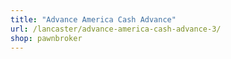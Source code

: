 ```yaml
---
title: "Advance America Cash Advance"
url: /lancaster/advance-america-cash-advance-3/
shop: pawnbroker
---
```

